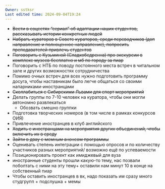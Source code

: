 ```yaml
---
Owner: sstksr
Last edited time: 2024-09-04T19:24
---
```

  

- ~~Вести в соцсетях “сериал” об адаптации наших студентов, рассказывать истории конкретных людей~~
- ~~Набрать кураторов в Совете кураторов, среди переводчиков (доп направление и полноценное направление), попросить преподавателей привлечь студентов~~
- ~~Поговорить с Кузьминой (Сладкобедренна) про экскурсии в комплекс музеев бесплатно и мб по городу за пиар~~
- Поговорить с НТБ по поводу постоянного места встреч в читальном зале и других возможностях сотрудничества
- Помимо очных встреч для всех нужно подготовить программу досуга, чтобы наставникам было легче общаться со своими напарниками-иностранцами
- ~~Сколлабиться с Сибирскими Львами для спорт мероприятий~~
- Делать группы по 7-10 человек на куратора, чтобы они могли автономно развлекаться
    - Обозвать смешно группки
- Подготовка творческих номеров (в том числе в рамках конкурсов ОИЯ)
- Привлечение иностранцев в клуб английского
- ~~Ходить с иностранцами на мероприятия других объединений, чтобы включить их в среду~~
- ~~Зайти в двау с мемным анонсом программы~~
- Оценивать степень интеграции с помощью опросов и по количеству участников разных мероприятий/ возможно ещё по успеваемости
- Позиционировать проект как имиджевый для вуза
- иностранные студенты прошли какую-то тему, нас позвали поболтать с ними на эту тему+ оставили нам минут 10 в конце на собственный пиар
- Чтобы оставить иностранцев в вк, надо показать им сразу много студгрупп + подслушка + мемы